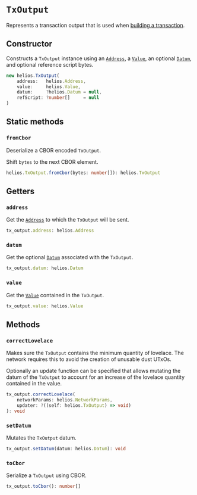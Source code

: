 # `TxOutput`

Represents a transaction output that is used when [building a transaction](./tx.md#addoutput).

## Constructor

Constructs a `TxOutput` instance using an [`Address`](./address.md), a [`Value`](./value.md), an optional [`Datum`](./datum.md), and optional reference script bytes.

```ts
new helios.TxOutput(
    address:   helios.Address,
    value:     helios.Value,
    datum:     ?helios.Datum = null,
    refScript: ?number[]     = null
)
```

## Static methods

### `fromCbor`

Deserialize a CBOR encoded `TxOutput`.

Shift `bytes` to the next CBOR element.

```ts
helios.TxOutput.fromCbor(bytes: number[]): helios.TxOutput
```

## Getters

### `address`

Get the [`Address`](./address.md) to which the `TxOutput` will be sent.

```ts
tx_output.address: helios.Address
```

### `datum`

Get the optional [`Datum`](./datum.md) associated with the `TxOutput`.

```ts
tx_output.datum: helios.Datum
```

### `value`

Get the [`Value`](./value.md) contained in the `TxOutput`.

```ts
tx_output.value: helios.Value
```

## Methods

### `correctLovelace`

Makes sure the `TxOutput` contains the minimum quantity of lovelace. The network requires this to avoid the creation of unusable dust UTxOs.

Optionally an update function can be specified that allows mutating the datum of the `TxOutput` to account for an increase of the lovelace quantity contained in the value.

```ts
tx_output.correctLovelace(
    networkParams: helios.NetworkParams,
    updater: ?((self: helios.TxOutput) => void)
): void
```

### `setDatum`

Mutates the `TxOutput` datum.

```ts
tx_output.setDatum(datum: helios.Datum): void
```

### `toCbor`

Serialize a `TxOutput` using CBOR.

```ts
tx_output.toCbor(): number[]
```